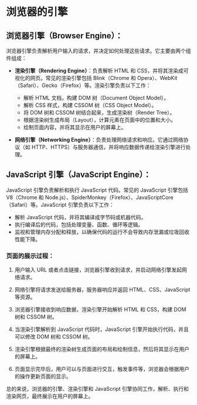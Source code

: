 # 浏览器的引擎

## 浏览器引擎（Browser Engine）：

浏览器引擎负责解析用户输入的请求，并决定如何处理这些请求。它主要由两个组件组成：

- **渲染引擎（Rendering Engine）**：负责解析 HTML 和 CSS，并将其渲染成可视化的网页。常见的渲染引擎包括 Blink（Chrome 和 Opera）、WebKit（Safari）、Gecko（Firefox）等。渲染引擎负责以下工作：
  - 解析 HTML 文档，构建 DOM 树（Document Object Model）。
  - 解析 CSS 样式，构建 CSSOM 树（CSS Object Model）。
  - 将 DOM 树和 CSSOM 树结合起来，生成渲染树（Render Tree）。
  - 根据渲染树生成布局（Layout），计算元素在页面中的位置和大小。
  - 绘制页面内容，并将其显示在用户的屏幕上。

- **网络引擎（Networking Engine）**：负责处理网络请求和响应。它通过网络协议（如 HTTP、HTTPS）与服务器通信，并将响应数据传递给渲染引擎进行处理。

## JavaScript 引擎（JavaScript Engine）：

JavaScript 引擎负责解析和执行 JavaScript 代码。常见的 JavaScript 引擎包括 V8（Chrome 和 Node.js）、SpiderMonkey（Firefox）、JavaScriptCore（Safari）等。JavaScript 引擎负责以下工作：

- 解析 JavaScript 代码，并将其编译成字节码或机器代码。
- 执行编译后的代码，包括处理变量、函数、循环等逻辑。
- 监视和管理内存分配和释放，以确保代码的运行不会导致内存泄漏或垃圾回收性能下降。

### 页面的展示过程：

1. 用户输入 URL 或者点击链接，浏览器引擎收到请求，并启动网络引擎发起网络请求。

2. 网络引擎将请求发送给服务器，服务器响应并返回 HTML、CSS、JavaScript 等资源。

3. 浏览器引擎接收到响应数据，渲染引擎开始解析 HTML 和 CSS，构建 DOM 树和 CSSOM 树。

4. 当渲染引擎解析到 JavaScript 代码时，JavaScript 引擎开始执行代码，并且可以修改 DOM 树和 CSSOM 树。

5. 渲染引擎根据最终的渲染树生成页面的布局和绘制信息，然后将其显示在用户的屏幕上。

6. 页面显示完毕后，用户可以与页面进行交互，触发事件等，浏览器会根据用户的操作更新页面的显示。

总的来说，浏览器的引擎、渲染引擎和 JavaScript 引擎协同工作，解析、执行和渲染网页，最终展示在用户的屏幕上。